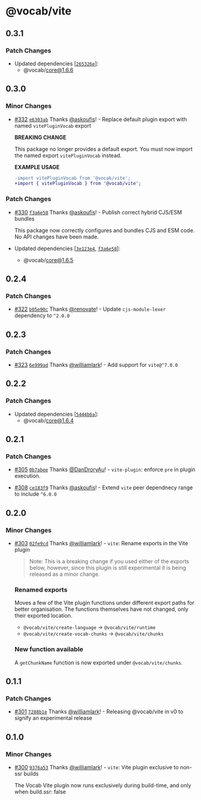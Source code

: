 # @vocab/vite

## 0.3.1

### Patch Changes

- Updated dependencies [[`265326e`](https://github.com/seek-oss/vocab/commit/265326e88d3b7348ac68b30579c13e5163624960)]:
  - @vocab/core@1.6.6

## 0.3.0

### Minor Changes

- [#332](https://github.com/seek-oss/vocab/pull/332) [`e6303ab`](https://github.com/seek-oss/vocab/commit/e6303ab94d8a927dd67438d51439ba04b808937b) Thanks [@askoufis](https://github.com/askoufis)! - Replace default plugin export with named `vitePluginVocab` export

  **BREAKING CHANGE**

  This package no longer provides a default export. You must now import the named export `vitePluginVocab` instead.

  **EXAMPLE USAGE**

  ```diff
  -import vitePluginVocab from '@vocab/vite';
  +import { vitePluginVocab } from '@vocab/vite';
  ```

### Patch Changes

- [#330](https://github.com/seek-oss/vocab/pull/330) [`f3a6e58`](https://github.com/seek-oss/vocab/commit/f3a6e58d06c2def3f6ca4fd613b6b671a43a9d69) Thanks [@askoufis](https://github.com/askoufis)! - Publish correct hybrid CJS/ESM bundles

  This package now correctly configures and bundles CJS and ESM code. No API changes have been made.

- Updated dependencies [[`3e123e4`](https://github.com/seek-oss/vocab/commit/3e123e4ba337356b205981294f1cbbf9e4943b6a), [`f3a6e58`](https://github.com/seek-oss/vocab/commit/f3a6e58d06c2def3f6ca4fd613b6b671a43a9d69)]:
  - @vocab/core@1.6.5

## 0.2.4

### Patch Changes

- [#322](https://github.com/seek-oss/vocab/pull/322) [`b05e90c`](https://github.com/seek-oss/vocab/commit/b05e90c21a379a66acd138feae8647b2331844b6) Thanks [@renovate](https://github.com/apps/renovate)! - Update `cjs-module-lexer` dependency to `^2.0.0`

## 0.2.3

### Patch Changes

- [#323](https://github.com/seek-oss/vocab/pull/323) [`6e999ad`](https://github.com/seek-oss/vocab/commit/6e999ad2ec404294b28cf63aa28e185943d8ec0a) Thanks [@williamlark](https://github.com/williamlark)! - Add support for `vite@^7.0.0`

## 0.2.2

### Patch Changes

- Updated dependencies [[`5444b6a`](https://github.com/seek-oss/vocab/commit/5444b6ae5c344033672d9ae20d72c3e32c1fc70d)]:
  - @vocab/core@1.6.4

## 0.2.1

### Patch Changes

- [#305](https://github.com/seek-oss/vocab/pull/305) [`0b7abee`](https://github.com/seek-oss/vocab/commit/0b7abee04c7ef5b25bf6f9e04a8d58a3f09748cc) Thanks [@DanDroryAu](https://github.com/DanDroryAu)! - `vite-plugin`: enforce `pre` in plugin execution.

- [#308](https://github.com/seek-oss/vocab/pull/308) [`ce183f9`](https://github.com/seek-oss/vocab/commit/ce183f961688b14056cdf87d9d4d769baf5b38df) Thanks [@askoufis](https://github.com/askoufis)! - Extend `vite` peer dependnecy range to include `^6.0.0`

## 0.2.0

### Minor Changes

- [#303](https://github.com/seek-oss/vocab/pull/303) [`02fe9cd`](https://github.com/seek-oss/vocab/commit/02fe9cd0908a8916c0279a24ac53670d950f5717) Thanks [@williamlark](https://github.com/williamlark)! - `vite`: Rename exports in the Vite plugin

  > Note: This is a breaking change if you used either of the exports below, however, since this plugin is still experimental it is being released as a minor change.

  ### Renamed exports

  Moves a few of the Vite plugin functions under different export paths for better organisation. The functions themselves have not changed, only their exported location.
  - `@vocab/vite/create-language` -> `@vocab/vite/runtime`
  - `@vocab/vite/create-vocab-chunks` -> `@vocab/vite/chunks`

  ### New function available

  A `getChunkName` function is now exported under `@vocab/vite/chunks`.

## 0.1.1

### Patch Changes

- [#301](https://github.com/seek-oss/vocab/pull/301) [`7288b1e`](https://github.com/seek-oss/vocab/commit/7288b1e7afbc81e3264daa9e302651cd052c9396) Thanks [@williamlark](https://github.com/williamlark)! - Releasing @vocab/vite in v0 to signify an experimental release

## 0.1.0

### Minor Changes

- [#300](https://github.com/seek-oss/vocab/pull/300) [`9376a53`](https://github.com/seek-oss/vocab/commit/9376a53727cbe36bf99f3678db6b93182dbe1b5d) Thanks [@williamlark](https://github.com/williamlark)! - `vite`: Vite plugin exclusive to non-ssr builds

  The Vocab Vite plugin now runs exclusively during build-time, and only when build.ssr: false
